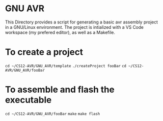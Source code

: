 # GNU AVR
This Directory provides a script for generating a basic avr assembly project in a GNU/Linux environment. The project is intialized with a VS Code workspace (my prefered editor), as well as a Makefile.

# To create a project
`cd ~/CS12-AVR/GNU_AVR/template`
`./createProject fooBar`
`cd ~/CS12-AVR/GNU_AVR/fooBar`

# To assemble and flash the executable
`cd ~/CS12-AVR/GNU_AVR/fooBar`
`make`
`make flash`